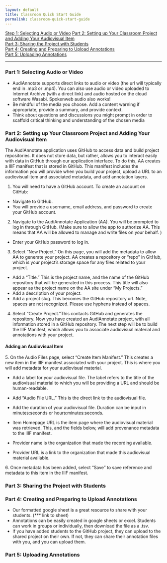 ```yaml
---
layout: default
title: Classroom Quick Start Guide
permalink: classroom-quick-start-guide
---
```

<!-- Add an essay or interpretive material below this line,
using HTML or markdown.  Do not modify this file above this line -->
[Step 1: Selecting Audio or Video](#one)
[Part 2: Setting up Your Classroom Project and Adding Your Audiovisual Item](#two)  
[Part 3: Sharing the Project with Students](#three)  
[Part 4: Creating and Preparing to Upload Annotations](#four)  
[Part 5: Uploading Annotations](#five)  

---

### Part 1: Selecting Audio or Video<a name="one"></a>
- AudiAnnotate supports direct links to audio or video (the url will typically end in .mp3 or .mp4). You can also use audio or video uploaded to Internet Archive (with a direct link) and audio hosted on the cloud software Wasabi. Spokenweb audio also works!
- Be mindful of the media you choose. Add a content warning if appropriate, provide a summary, and provide context.
- Think about questions and discussions you might prompt in order to scaffold critical thinking and understanding of the chosen media


### Part 2: Setting up Your Classroom Project and Adding Your Audiovisual Item<a name="two"></a>

The AudiAnnotate application uses GitHub to access data and build project repositories. It does not store data, but rather, allows you to interact easily with data in GitHub through our application interface. To do this, AA creates a IIIF manifest that is stored in GitHub. This manifest includes the information you will provide when you build your project, upload a URL to an audiovisual item and associated metadata, and add annotation layers.

1. You will need to have a GitHub account. To create an account on GitHub:
- Navigate to GitHub.
- You will provide a username, email address, and password to create your GitHub account.

2. Navigate to the AudiAnnotate Application (AA).
You will be prompted to log in through GitHub. (Make sure to allow the app to authorize AA. This means that AA will be allowed to manage and write files on your behalf. )
- Enter your GitHub password to log in.
3. Select “New Project.” On this page, you will add the metadata to allow AA to generate your project. AA creates a repository or “repo” in GitHub, which is your project’s storage space for any files related to your project.
- Add a “Title.” This is the project name, and the name of the GitHub repository that will be generated in this process. This title will also appear as the project name on the AA site under “My Projects.”
- Add a description of your project.
- Add a project slug. This becomes the GitHub repository url. Note, spaces are not recognized. Please use hyphens instead of spaces.
4. Select “Create Project.”This contacts GitHub and generates the repository. Now you have created an AudiAnnotate project, with all information stored in a GitHub repository. The next step will be to build the IIIF Manifest, which allows you to associate audiovisual material and annotations with your project.

#### Adding an Audiovisual Item
 5\. On the Audio Files page, select “Create Item Manifest.” This creates a new item in the IIIF manifest associated with your project. This is where you will add metadata for your audiovisual material.
 
- Add a label for your audiovisual file. The label refers to the title of the audiovisual material to which you will be providing a URL and should be human-readable.

- Add “Audio File URL.” This is the direct link to the audiovisual file.

- Add the duration of your audiovisual file. Duration can be input in minutes:seconds or hours:minutes:seconds. 

- Item Homepage URL is the item page where the audiovisual material was retrieved. This, and the fields below, will add provenance metadata to the IIIF manifest.

- Provider name is the organization that made the recording available. 

- Provider URL is a link to the organization that made this audiovisual material available.

 6\. Once metadata has been added, select “Save” to save reference and metadata to this item in the IIIF manifest.<br>
 
 ### Part 3: Sharing the Project with Students<a name="three"></a>
 
 
 ### Part 4: Creating and Preparing to Upload Annotations<a name="four"></a>
 
 - Our formatted google sheet is a great resource to share with your students. (*** link to sheet)
 - Annotations can be easily created in google sheets or excel. Students can work in groups or individually, then download the file as a .tsv. 
 - If you have added students to the GitHub project, they can upload to the shared project on their own. If not, they can share their annotation files with you, and you can upload them. 
 
 
 ### Part 5: Uploading Annotations<a name="five"></a>
 
